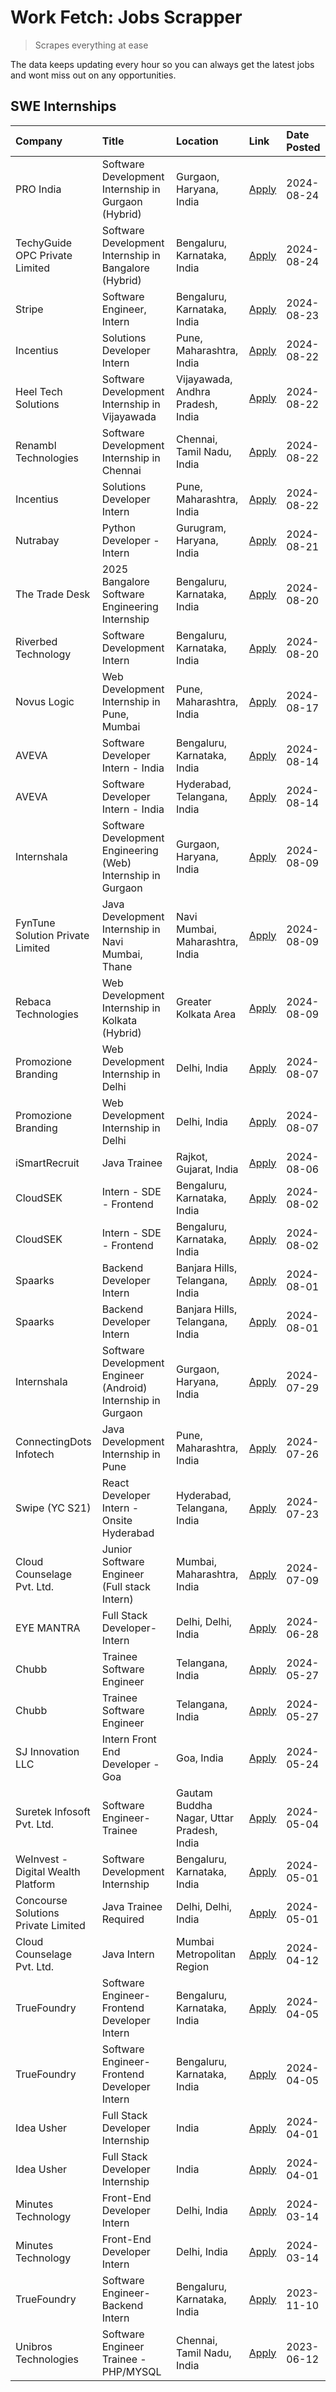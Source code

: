 # Work Fetch: Jobs Scrapper
> Scrapes everything at ease

The data keeps updating every hour so you can always get the latest jobs and wont miss out on any opportunities.

## SWE Internships
<!--START_SECTION:workfetch-->
| Company                             | Title                                                         | Location                                  | Link                                                                                                                                                                                                                                                                                    | Date Posted   |
|:------------------------------------|:--------------------------------------------------------------|:------------------------------------------|:----------------------------------------------------------------------------------------------------------------------------------------------------------------------------------------------------------------------------------------------------------------------------------------|:--------------|
| PRO India                           | Software Development Internship in Gurgaon (Hybrid)           | Gurgaon, Haryana, India                   | [Apply](https://in.linkedin.com/jobs/view/software-development-internship-in-gurgaon-hybrid-at-pro-india-4009587664?position=51&pageNum=0&refId=xbIxhU17PU8r3fUq8v301A%3D%3D&trackingId=sqN8OmJoBHablqxmPmdv1A%3D%3D&trk=public_jobs_jserp-result_search-card)                          | 2024-08-24    |
| TechyGuide OPC Private Limited      | Software Development Internship in Bangalore (Hybrid)         | Bengaluru, Karnataka, India               | [Apply](https://in.linkedin.com/jobs/view/software-development-internship-in-bangalore-hybrid-at-techyguide-opc-private-limited-4009591646?position=60&pageNum=0&refId=xbIxhU17PU8r3fUq8v301A%3D%3D&trackingId=JZO4c1ak13LIiMj%2FwDmWMg%3D%3D&trk=public_jobs_jserp-result_search-card) | 2024-08-24    |
| Stripe                              | Software Engineer, Intern                                     | Bengaluru, Karnataka, India               | [Apply](https://in.linkedin.com/jobs/view/software-engineer-intern-at-stripe-4008214242?position=2&pageNum=0&refId=xbIxhU17PU8r3fUq8v301A%3D%3D&trackingId=NzGdJZLfi7qw4v4zxcDLzg%3D%3D&trk=public_jobs_jserp-result_search-card)                                                       | 2024-08-23    |
| Incentius                           | Solutions Developer Intern                                    | Pune, Maharashtra, India                  | [Apply](https://in.linkedin.com/jobs/view/solutions-developer-intern-at-incentius-4005695869?position=35&pageNum=0&refId=xbIxhU17PU8r3fUq8v301A%3D%3D&trackingId=KDxr0HHLqobfUCA95pjS5Q%3D%3D&trk=public_jobs_jserp-result_search-card)                                                 | 2024-08-22    |
| Heel Tech Solutions                 | Software Development Internship in Vijayawada                 | Vijayawada, Andhra Pradesh, India         | [Apply](https://in.linkedin.com/jobs/view/software-development-internship-in-vijayawada-at-heel-tech-solutions-4007906692?position=44&pageNum=0&refId=xbIxhU17PU8r3fUq8v301A%3D%3D&trackingId=HwEjWQSShX0xCHH1oKROOw%3D%3D&trk=public_jobs_jserp-result_search-card)                    | 2024-08-22    |
| Renambl Technologies                | Software Development Internship in Chennai                    | Chennai, Tamil Nadu, India                | [Apply](https://in.linkedin.com/jobs/view/software-development-internship-in-chennai-at-renambl-technologies-4007910299?position=55&pageNum=0&refId=xbIxhU17PU8r3fUq8v301A%3D%3D&trackingId=w3K2A4fsLICcjochTJaoMA%3D%3D&trk=public_jobs_jserp-result_search-card)                      | 2024-08-22    |
| Incentius                           | Solutions Developer Intern                                    | Pune, Maharashtra, India                  | [Apply](https://in.linkedin.com/jobs/view/solutions-developer-intern-at-incentius-4005695869?position=10&pageNum=2&refId=84Qnrb4jb36sxR59ol%2F0%2Bg%3D%3D&trackingId=6F%2F%2Bl%2FU17fISCbAsKaHIEg%3D%3D&trk=public_jobs_jserp-result_search-card)                                       | 2024-08-22    |
| Nutrabay                            | Python Developer - Intern                                     | Gurugram, Haryana, India                  | [Apply](https://in.linkedin.com/jobs/view/python-developer-intern-at-nutrabay-4003909226?position=54&pageNum=0&refId=xbIxhU17PU8r3fUq8v301A%3D%3D&trackingId=C%2Ff8D6vXwo4s3QGeRKi2kw%3D%3D&trk=public_jobs_jserp-result_search-card)                                                   | 2024-08-21    |
| The Trade Desk                      | 2025 Bangalore Software Engineering Internship                | Bengaluru, Karnataka, India               | [Apply](https://in.linkedin.com/jobs/view/2025-bangalore-software-engineering-internship-at-the-trade-desk-3987456531?position=11&pageNum=0&refId=xbIxhU17PU8r3fUq8v301A%3D%3D&trackingId=a0eirE2mXCc1itl%2BA1Q7rA%3D%3D&trk=public_jobs_jserp-result_search-card)                      | 2024-08-20    |
| Riverbed Technology                 | Software Development Intern                                   | Bengaluru, Karnataka, India               | [Apply](https://in.linkedin.com/jobs/view/software-development-intern-at-riverbed-technology-4004467559?position=43&pageNum=0&refId=xbIxhU17PU8r3fUq8v301A%3D%3D&trackingId=VWLaanw9kzFx2mypRanqUw%3D%3D&trk=public_jobs_jserp-result_search-card)                                      | 2024-08-20    |
| Novus Logic                         | Web Development Internship in Pune, Mumbai                    | Pune, Maharashtra, India                  | [Apply](https://in.linkedin.com/jobs/view/web-development-internship-in-pune-mumbai-at-novus-logic-4003713081?position=59&pageNum=0&refId=xbIxhU17PU8r3fUq8v301A%3D%3D&trackingId=bEOM9Bdoeg0cEzKoTRtT9A%3D%3D&trk=public_jobs_jserp-result_search-card)                                | 2024-08-17    |
| AVEVA                               | Software Developer Intern - India                             | Bengaluru, Karnataka, India               | [Apply](https://in.linkedin.com/jobs/view/software-developer-intern-india-at-aveva-3998279987?position=10&pageNum=0&refId=xbIxhU17PU8r3fUq8v301A%3D%3D&trackingId=VOKDRtXsjMR5b8dZ0XXmTw%3D%3D&trk=public_jobs_jserp-result_search-card)                                                | 2024-08-14    |
| AVEVA                               | Software Developer Intern - India                             | Hyderabad, Telangana, India               | [Apply](https://in.linkedin.com/jobs/view/software-developer-intern-india-at-aveva-3998281598?position=13&pageNum=0&refId=xbIxhU17PU8r3fUq8v301A%3D%3D&trackingId=pJo3jloEQZR32LQAwZJuFw%3D%3D&trk=public_jobs_jserp-result_search-card)                                                | 2024-08-14    |
| Internshala                         | Software Development Engineering (Web) Internship in Gurgaon  | Gurgaon, Haryana, India                   | [Apply](https://in.linkedin.com/jobs/view/software-development-engineering-web-internship-in-gurgaon-at-internshala-3997620471?position=4&pageNum=0&refId=xbIxhU17PU8r3fUq8v301A%3D%3D&trackingId=J%2FOy1dj%2BEYTXzED8ENrESw%3D%3D&trk=public_jobs_jserp-result_search-card)            | 2024-08-09    |
| FynTune Solution Private Limited    | Java Development Internship in Navi Mumbai, Thane             | Navi Mumbai, Maharashtra, India           | [Apply](https://in.linkedin.com/jobs/view/java-development-internship-in-navi-mumbai-thane-at-fyntune-solution-private-limited-3997617373?position=19&pageNum=0&refId=xbIxhU17PU8r3fUq8v301A%3D%3D&trackingId=YqkQo8rGt9OuRgKix1gddA%3D%3D&trk=public_jobs_jserp-result_search-card)    | 2024-08-09    |
| Rebaca Technologies                 | Web Development Internship in Kolkata (Hybrid)                | Greater Kolkata Area                      | [Apply](https://in.linkedin.com/jobs/view/web-development-internship-in-kolkata-hybrid-at-rebaca-technologies-3997621369?position=42&pageNum=0&refId=xbIxhU17PU8r3fUq8v301A%3D%3D&trackingId=BROIwkdmvy7YC4HvIqkM3g%3D%3D&trk=public_jobs_jserp-result_search-card)                     | 2024-08-09    |
| Promozione Branding                 | Web Development Internship in Delhi                           | Delhi, India                              | [Apply](https://in.linkedin.com/jobs/view/web-development-internship-in-delhi-at-promozione-branding-3995559880?position=28&pageNum=0&refId=xbIxhU17PU8r3fUq8v301A%3D%3D&trackingId=be7H0vtitx%2FEHPQiLCMIsw%3D%3D&trk=public_jobs_jserp-result_search-card)                            | 2024-08-07    |
| Promozione Branding                 | Web Development Internship in Delhi                           | Delhi, India                              | [Apply](https://in.linkedin.com/jobs/view/web-development-internship-in-delhi-at-promozione-branding-3995559880?position=3&pageNum=2&refId=84Qnrb4jb36sxR59ol%2F0%2Bg%3D%3D&trackingId=q7fCjhqJTlOiJEU3hTztrw%3D%3D&trk=public_jobs_jserp-result_search-card)                           | 2024-08-07    |
| iSmartRecruit                       | Java Trainee                                                  | Rajkot, Gujarat, India                    | [Apply](https://in.linkedin.com/jobs/view/java-trainee-at-ismartrecruit-3992301825?position=37&pageNum=0&refId=xbIxhU17PU8r3fUq8v301A%3D%3D&trackingId=Nnk6NT%2BFaSm57RjZs8Oe7g%3D%3D&trk=public_jobs_jserp-result_search-card)                                                         | 2024-08-06    |
| CloudSEK                            | Intern - SDE - Frontend                                       | Bengaluru, Karnataka, India               | [Apply](https://in.linkedin.com/jobs/view/intern-sde-frontend-at-cloudsek-3991574495?position=27&pageNum=0&refId=xbIxhU17PU8r3fUq8v301A%3D%3D&trackingId=OmdGEwvaqDRmTEXQV%2FYX1w%3D%3D&trk=public_jobs_jserp-result_search-card)                                                       | 2024-08-02    |
| CloudSEK                            | Intern - SDE - Frontend                                       | Bengaluru, Karnataka, India               | [Apply](https://in.linkedin.com/jobs/view/intern-sde-frontend-at-cloudsek-3991574495?position=2&pageNum=2&refId=84Qnrb4jb36sxR59ol%2F0%2Bg%3D%3D&trackingId=D5VPvgE1qIeWT56VEMo69A%3D%3D&trk=public_jobs_jserp-result_search-card)                                                      | 2024-08-02    |
| Spaarks                             | Backend Developer Intern                                      | Banjara Hills, Telangana, India           | [Apply](https://in.linkedin.com/jobs/view/backend-developer-intern-at-spaarks-3990226465?position=33&pageNum=0&refId=xbIxhU17PU8r3fUq8v301A%3D%3D&trackingId=nKxJsGqGndzO5BGeJSExiQ%3D%3D&trk=public_jobs_jserp-result_search-card)                                                     | 2024-08-01    |
| Spaarks                             | Backend Developer Intern                                      | Banjara Hills, Telangana, India           | [Apply](https://in.linkedin.com/jobs/view/backend-developer-intern-at-spaarks-3990226465?position=8&pageNum=2&refId=84Qnrb4jb36sxR59ol%2F0%2Bg%3D%3D&trackingId=PV557kvaIJZpxnGc7WMGPg%3D%3D&trk=public_jobs_jserp-result_search-card)                                                  | 2024-08-01    |
| Internshala                         | Software Development Engineer (Android) Internship in Gurgaon | Gurgaon, Haryana, India                   | [Apply](https://in.linkedin.com/jobs/view/software-development-engineer-android-internship-in-gurgaon-at-internshala-3987153031?position=52&pageNum=0&refId=xbIxhU17PU8r3fUq8v301A%3D%3D&trackingId=R%2BqemYoUkaKbbRdml5GObQ%3D%3D&trk=public_jobs_jserp-result_search-card)            | 2024-07-29    |
| ConnectingDots Infotech             | Java Development Internship in Pune                           | Pune, Maharashtra, India                  | [Apply](https://in.linkedin.com/jobs/view/java-development-internship-in-pune-at-connectingdots-infotech-3983314097?position=40&pageNum=0&refId=xbIxhU17PU8r3fUq8v301A%3D%3D&trackingId=rvAZEdJLEcyWygrYjPMb8Q%3D%3D&trk=public_jobs_jserp-result_search-card)                          | 2024-07-26    |
| Swipe (YC S21)                      | React Developer Intern - Onsite Hyderabad                     | Hyderabad, Telangana, India               | [Apply](https://in.linkedin.com/jobs/view/react-developer-intern-onsite-hyderabad-at-swipe-yc-s21-3981326010?position=45&pageNum=0&refId=xbIxhU17PU8r3fUq8v301A%3D%3D&trackingId=SFNvsanJHL5hJy4tit0b6Q%3D%3D&trk=public_jobs_jserp-result_search-card)                                 | 2024-07-23    |
| Cloud Counselage Pvt. Ltd.          | Junior Software Engineer (Full stack Intern)                  | Mumbai, Maharashtra, India                | [Apply](https://in.linkedin.com/jobs/view/junior-software-engineer-full-stack-intern-at-cloud-counselage-pvt-ltd-3967725851?position=21&pageNum=0&refId=xbIxhU17PU8r3fUq8v301A%3D%3D&trackingId=w4Z5giuWI1CKyJLWF4DXlA%3D%3D&trk=public_jobs_jserp-result_search-card)                  | 2024-07-09    |
| EYE MANTRA                          | Full Stack Developer- Intern                                  | Delhi, Delhi, India                       | [Apply](https://in.linkedin.com/jobs/view/full-stack-developer-intern-at-eye-mantra-3960988037?position=57&pageNum=0&refId=xbIxhU17PU8r3fUq8v301A%3D%3D&trackingId=oo4nuo1PI0QiifJIHjSO8g%3D%3D&trk=public_jobs_jserp-result_search-card)                                               | 2024-06-28    |
| Chubb                               | Trainee Software Engineer                                     | Telangana, India                          | [Apply](https://in.linkedin.com/jobs/view/trainee-software-engineer-at-chubb-3955950075?position=34&pageNum=0&refId=xbIxhU17PU8r3fUq8v301A%3D%3D&trackingId=CdMeuAUn1pS5A6L2xCaS6Q%3D%3D&trk=public_jobs_jserp-result_search-card)                                                      | 2024-05-27    |
| Chubb                               | Trainee Software Engineer                                     | Telangana, India                          | [Apply](https://in.linkedin.com/jobs/view/trainee-software-engineer-at-chubb-3955950075?position=9&pageNum=2&refId=84Qnrb4jb36sxR59ol%2F0%2Bg%3D%3D&trackingId=NbnSSv%2BpNEDiXPCZQ8jxlg%3D%3D&trk=public_jobs_jserp-result_search-card)                                                 | 2024-05-27    |
| SJ Innovation LLC                   | Intern Front End Developer - Goa                              | Goa, India                                | [Apply](https://in.linkedin.com/jobs/view/intern-front-end-developer-goa-at-sj-innovation-llc-3931678611?position=17&pageNum=0&refId=xbIxhU17PU8r3fUq8v301A%3D%3D&trackingId=Xj5aM%2Buyd%2Fnv4GmLkQNO6Q%3D%3D&trk=public_jobs_jserp-result_search-card)                                 | 2024-05-24    |
| Suretek Infosoft Pvt. Ltd.          | Software Engineer-Trainee                                     | Gautam Buddha Nagar, Uttar Pradesh, India | [Apply](https://in.linkedin.com/jobs/view/software-engineer-trainee-at-suretek-infosoft-pvt-ltd-3916999948?position=48&pageNum=0&refId=xbIxhU17PU8r3fUq8v301A%3D%3D&trackingId=C4Yl9tX%2FWTvFd7XAvl%2FCIQ%3D%3D&trk=public_jobs_jserp-result_search-card)                               | 2024-05-04    |
| WeInvest - Digital Wealth Platform  | Software Development Internship                               | Bengaluru, Karnataka, India               | [Apply](https://in.linkedin.com/jobs/view/software-development-internship-at-weinvest-digital-wealth-platform-3912867225?position=3&pageNum=0&refId=xbIxhU17PU8r3fUq8v301A%3D%3D&trackingId=CziwHbov9%2B6wxG1zQ%2Fl1yA%3D%3D&trk=public_jobs_jserp-result_search-card)                  | 2024-05-01    |
| Concourse Solutions Private Limited | Java Trainee Required                                         | Delhi, Delhi, India                       | [Apply](https://in.linkedin.com/jobs/view/java-trainee-required-at-concourse-solutions-private-limited-3912869388?position=16&pageNum=0&refId=xbIxhU17PU8r3fUq8v301A%3D%3D&trackingId=jBL%2FyKhOp%2B%2FQFRLN%2BPVAwg%3D%3D&trk=public_jobs_jserp-result_search-card)                    | 2024-05-01    |
| Cloud Counselage Pvt. Ltd.          | Java Intern                                                   | Mumbai Metropolitan Region                | [Apply](https://in.linkedin.com/jobs/view/java-intern-at-cloud-counselage-pvt-ltd-3896025667?position=50&pageNum=0&refId=xbIxhU17PU8r3fUq8v301A%3D%3D&trackingId=3S3vVeVNvtuemaCN1xRQIQ%3D%3D&trk=public_jobs_jserp-result_search-card)                                                 | 2024-04-12    |
| TrueFoundry                         | Software Engineer- Frontend Developer Intern                  | Bengaluru, Karnataka, India               | [Apply](https://in.linkedin.com/jobs/view/software-engineer-frontend-developer-intern-at-truefoundry-3887320206?position=32&pageNum=0&refId=xbIxhU17PU8r3fUq8v301A%3D%3D&trackingId=eNx92cTT11tcGgCTv5I3vA%3D%3D&trk=public_jobs_jserp-result_search-card)                              | 2024-04-05    |
| TrueFoundry                         | Software Engineer- Frontend Developer Intern                  | Bengaluru, Karnataka, India               | [Apply](https://in.linkedin.com/jobs/view/software-engineer-frontend-developer-intern-at-truefoundry-3887320206?position=7&pageNum=2&refId=84Qnrb4jb36sxR59ol%2F0%2Bg%3D%3D&trackingId=kvavp%2BihitTQ46YAQQ48ZA%3D%3D&trk=public_jobs_jserp-result_search-card)                         | 2024-04-05    |
| Idea Usher                          | Full Stack Developer Internship                               | India                                     | [Apply](https://in.linkedin.com/jobs/view/full-stack-developer-internship-at-idea-usher-3879565540?position=30&pageNum=0&refId=xbIxhU17PU8r3fUq8v301A%3D%3D&trackingId=erbXU2J3hakdVZvxQlQFWQ%3D%3D&trk=public_jobs_jserp-result_search-card)                                           | 2024-04-01    |
| Idea Usher                          | Full Stack Developer Internship                               | India                                     | [Apply](https://in.linkedin.com/jobs/view/full-stack-developer-internship-at-idea-usher-3879565540?position=5&pageNum=2&refId=84Qnrb4jb36sxR59ol%2F0%2Bg%3D%3D&trackingId=U1HNkd9rDp84lTleH3vblQ%3D%3D&trk=public_jobs_jserp-result_search-card)                                        | 2024-04-01    |
| Minutes Technology                  | Front-End Developer Intern                                    | Delhi, India                              | [Apply](https://in.linkedin.com/jobs/view/front-end-developer-intern-at-minutes-technology-3853712549?position=26&pageNum=0&refId=xbIxhU17PU8r3fUq8v301A%3D%3D&trackingId=Jt00lNI0mxeRD39yu%2Fu0%2Bw%3D%3D&trk=public_jobs_jserp-result_search-card)                                    | 2024-03-14    |
| Minutes Technology                  | Front-End Developer Intern                                    | Delhi, India                              | [Apply](https://in.linkedin.com/jobs/view/front-end-developer-intern-at-minutes-technology-3853712549?position=1&pageNum=2&refId=84Qnrb4jb36sxR59ol%2F0%2Bg%3D%3D&trackingId=%2FbyILOY3IHgv9Pm7%2Bgy9EA%3D%3D&trk=public_jobs_jserp-result_search-card)                                 | 2024-03-14    |
| TrueFoundry                         | Software Engineer-Backend Intern                              | Bengaluru, Karnataka, India               | [Apply](https://in.linkedin.com/jobs/view/software-engineer-backend-intern-at-truefoundry-3779508170?position=53&pageNum=0&refId=xbIxhU17PU8r3fUq8v301A%3D%3D&trackingId=cx7Ct%2FV66SFjWPfQB%2BydOw%3D%3D&trk=public_jobs_jserp-result_search-card)                                     | 2023-11-10    |
| Unibros Technologies                | Software Engineer Trainee - PHP/MYSQL                         | Chennai, Tamil Nadu, India                | [Apply](https://in.linkedin.com/jobs/view/software-engineer-trainee-php-mysql-at-unibros-technologies-3656599241?position=58&pageNum=0&refId=xbIxhU17PU8r3fUq8v301A%3D%3D&trackingId=vK8PHHGQ%2BJCKQYInvDozww%3D%3D&trk=public_jobs_jserp-result_search-card)                           | 2023-06-12    |
<!--END_SECTION:workfetch-->
